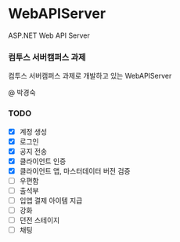 # WebAPIServer
ASP.NET Web API Server


### 컴투스 서버캠퍼스 과제
컴투스 서버캠퍼스 과제로 개발하고 있는 WebAPIServer</br>

@ 박경숙


### TODO 
- [X] 계정 생성
- [X] 로그인
- [X] 공지 전송
- [X] 클라이언트 인증
- [X] 클라이언트 앱, 마스터데이터 버전 검증
- [ ] 우편함
- [ ] 출석부
- [ ] 입앱 결제 아이템 지급
- [ ] 강화
- [ ] 던전 스테이지
- [ ] 채팅
